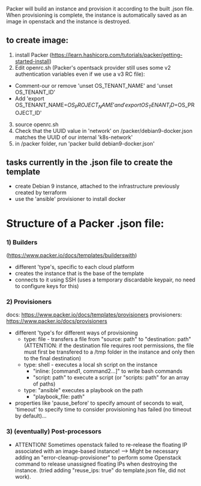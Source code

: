 Packer will build an instance and provision it according to the built .json file. When provisioning is complete, the instance is automatically saved as an image in openstack and the instance is destroyed.

## to create image:
1) install Packer (https://learn.hashicorp.com/tutorials/packer/getting-started-install)
2) Edit openrc.sh (Packer's opentsack provider still uses some v2 authentication variables even if we use a v3 RC file):
  - Comment-our or remove 'unset OS_TENANT_NAME' and 'unset OS_TENANT_ID'
  - Add 'export OS_TENANT_NAME=$OS_PROJECT_NAME' and 'export OS_TENANT_ID=$OS_PROJECT_ID'
3) source openrc.sh
4) Check that the UUID value in 'network' on /packer/debian9-docker.json matches the UUID of our internal 'k8s-network'
5) in /packer folder, run 'packer build debian9-docker.json'

## tasks currently in the .json file to create the template
- create Debian 9 instance, attached to the infrastructure previously created by terraform
- use the 'ansible' provisioner to install docker


# Structure of a Packer .json file:
### 1) Builders 
(https://www.packer.io/docs/templates/builderswith) 
- different 'type's, specific to each cloud platform
- creates the instance that is the base of the template
- connects to it using SSH (uses a temporary discardable keypair, no need to configure keys for this)

### 2) Provisioners 
docs: https://www.packer.io/docs/templates/provisioners
provisioners: https://www.packer.io/docs/provisioners
- different 'type's for different ways of provisioning
  - type: file - transfers a file from "source: path" to "destination: path" (ATTENTION: if the destination file requires root permissions, the file must first be transfered to a /tmp folder in the instance and only then to the final destination)
  - type: shell - executes a local sh script on the instance
    - "inline: [command1, command2...]" to write bash commands
    - "script: path" to execute a script (or "scripts: path" for an array of paths)
  - type: "ansible" executes a playbook on the path
    - "playbook_file: path"
- properties like 'pause_before' to specify amount of seconds to wait, 'timeout' to specify time to consider provisioning has failed (no timeout by default)...

### 3) (eventually) Post-processors

- ATTENTION! Sometimes openstack failed to re-release the floating IP associated with an image-based instance! --> Might be necessary adding an "error-cleanup-provisioner" to perform some Openstack command to release unassigned floating IPs when destroying the instance. (tried adding "reuse_ips: true" do template.json file, did not work).